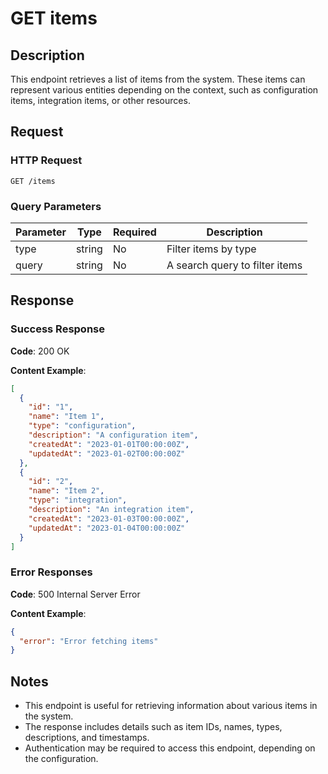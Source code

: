 #  GET items

<api-endpoint openapi-path="../../../openapi.yaml" method="GET" endpoint="/items"/>

## Description

This endpoint retrieves a list of items from the system. These items can represent various entities depending on the context, such as configuration items, integration items, or other resources.

## Request

### HTTP Request

```http
GET /items
```

### Query Parameters

| Parameter    | Type   | Required | Description                                                |
|--------------|--------|----------|------------------------------------------------------------|
| type         | string | No       | Filter items by type                                       |
| query        | string | No       | A search query to filter items                             |

## Response

### Success Response

**Code**: 200 OK

**Content Example**:

```json
[
  {
    "id": "1",
    "name": "Item 1",
    "type": "configuration",
    "description": "A configuration item",
    "createdAt": "2023-01-01T00:00:00Z",
    "updatedAt": "2023-01-02T00:00:00Z"
  },
  {
    "id": "2",
    "name": "Item 2",
    "type": "integration",
    "description": "An integration item",
    "createdAt": "2023-01-03T00:00:00Z",
    "updatedAt": "2023-01-04T00:00:00Z"
  }
]
```

### Error Responses

**Code**: 500 Internal Server Error

**Content Example**:

```json
{
  "error": "Error fetching items"
}
```

## Notes

- This endpoint is useful for retrieving information about various items in the system.
- The response includes details such as item IDs, names, types, descriptions, and timestamps.
- Authentication may be required to access this endpoint, depending on the configuration.
